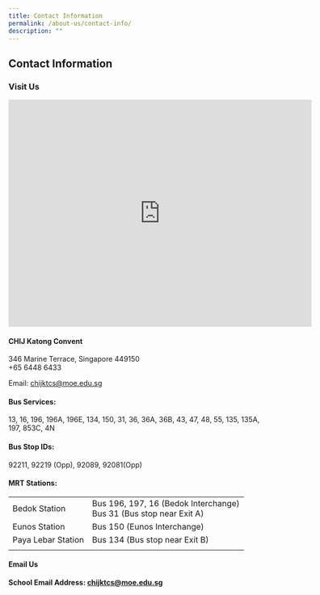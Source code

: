 ```yaml
---
title: Contact Information
permalink: /about-us/contact-info/
description: ""
---
```

## Contact Information

### Visit Us

<iframe loading="lazy" allowfullscreen="" style="border:0;" height="450" width="600" src="https://www.google.com/maps/embed?pb=!1m18!1m12!1m3!1d3988.7796238466335!2d103.91366687611882!3d1.3074191018886931!2m3!1f0!2f0!3f0!3m2!1i1024!2i768!4f13.1!3m3!1m2!1s0x31da229f76150cfd%3A0xf56bc64c9928bff2!2s346%20Marine%20Terrace%2C%20Singapore%20449150!5e0!3m2!1sen!2ssg!4v1676862202382!5m2!1sen!2ssg"></iframe>

#### CHIJ Katong Convent

346 Marine Terrace, Singapore 449150
<br>+65 6448 6433

Email: [chijktcs@moe.edu.sg](mailto:chijktcs@moe.edu.sg)

#### Bus Services:

13, 16, 196, 196A, 196E, 134, 150, 31, 36, 36A, 36B, 43, 47, 48, 55, 135, 135A, 197, 853C, 4N

#### Bus Stop IDs:

92211, 92219 (Opp), 92089, 92081(Opp)

#### MRT Stations:

|  |  |
|:---|---|
| Bedok Station | Bus 196, 197, 16 (Bedok Interchange)  <br>Bus 31 (Bus stop near Exit A) |
| Eunos Station | Bus 150 (Eunos Interchange) |
| Paya Lebar Station | Bus 134 (Bus stop near Exit B) |
|  |  |

#### Email Us
**School Email Address: [chijktcs@moe.edu.sg](mailto:chijktcs@moe.edu.sg)**
